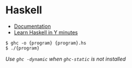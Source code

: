 # Haskell

- [Documentation](https://www.haskell.org/documentation/)
- [Learn Haskell in Y minutes](https://learnxinyminutes.com/docs/haskell/)

```
$ ghc -o {program} {program}.hs
$ ./{program}
```
*Use `ghc -dynamic` when `ghc-static` is not installed*
